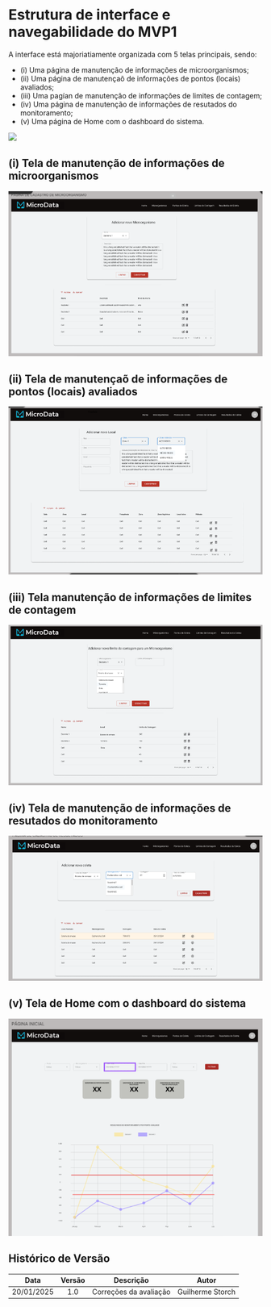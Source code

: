 # Estrutura de interface e navegabilidade do MVP1

A interface está majoriatiamente organizada com 5 telas principais, sendo:
- (i) Uma página de manutenção de informações de microorganismos;
- (ii) Uma página de manutençaõ de informações de pontos (locais) avaliados;
- (iii) Uma pagían de manutenção de informações de limites de contagem;
- (iv) Uma página de manutenção de informações de resutados do monitoramento;
- (v) Uma página de Home com o dashboard do sistema.

![](../assets/prototipo/1%20-%20PROTÓTIPO%20NAVEGAVEL.png)


## (i) Tela de manutenção de informações de microorganismos

![](../assets/prototipo/2%20-%20TELA%20MICROORGANISMOS.png)

## (ii) Tela de manutençaõ de informações de pontos (locais) avaliados

![](../assets/prototipo/3%20-%20TELA%20DE%20PONTOS%20AVALIADOS.png)

## (iii) Tela manutenção de informações de limites de contagem

![](../assets/prototipo/4%20-%20TELA%20LIMITE%20DE%20CONTAGEM.png)

## (iv) Tela de manutenção de informações de resutados do monitoramento

![](../assets/prototipo/5%20-%20TELA%20RESULTADOS%20DO%20MONITORAMENTO.png)

## (v) Tela de Home com o dashboard do sistema

![](../assets/prototipo/6%20-%20DASHBOARD.png)

##  Histórico de Versão

| **Data** | **Versão** | **Descrição** | **Autor** |
| :------: | :--------: | :----------:  | :-------: |
| 20/01/2025 | 1.0| Correções da avaliação | Guilherme Storch |